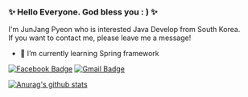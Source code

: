 ### ✨ Hello Everyone. God bless you : ) ✨

I'm JunJang Pyeon who is interested Java Develop from South Korea. <br/>
If you want to contact me, please leave me a message!

- 🌱 I’m currently learning Spring framework

[![Facebook Badge](https://img.shields.io/badge/facebook-1877f2?style=flat-square&logo=facebook&logoColor=white&link=https://www.facebook.com/junjang.pyun)](https://www.facebook.com/junjang.pyun)
[![Gmail Badge](https://img.shields.io/badge/Gmail-d14836?style=flat-square&logo=Gmail&logoColor=white&link=mailto:jjp2548@gmail.com)](mailto:jjp2548@gmail.com)

[![Anurag's github stats](https://github-readme-stats.vercel.app/api?username=Pyeon0904)](https://github.com/Pyeon0904)

<!--
**Pyeon0904/Pyeon0904** is a ✨ _special_ ✨ repository because its `README.md` (this file) appears on your GitHub profile.

Here are some ideas to get you started:

- 🔭 I’m currently working on ...
- 🌱 I’m currently learning ...
- 👯 I’m looking to collaborate on ...
- 🤔 I’m looking for help with ...
- 💬 Ask me about ...
- 📫 How to reach me: ...
- 😄 Pronouns: ...
- ⚡ Fun fact: ...
-->
